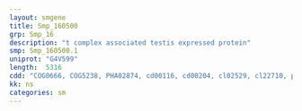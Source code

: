 ```yaml
---
layout: smgene
title: Smp_160500
grp: Smp_16
description: "t complex associated testis expressed protein"
smp: Smp_160500.1
uniprot: "G4V599"
length:  5316
cdd: "COG0666, COG5238, PHA02874, cd00116, cd00204, cl02529, cl22710, pfam12796, pfam13424"
kk: ns
categories: sm
---
```

